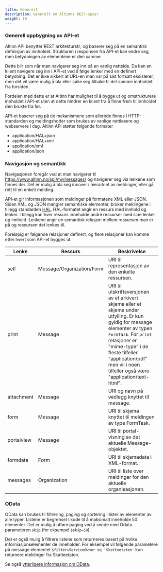 ```yaml
---
title: Generelt
description: Generelt om Altinns REST-apier
weight: 10
---
```




### Generell oppbygning av API-et

Altinn API benytter REST arkitekturstil, og baserer seg på en semantisk definisjon av innholdet.
Strukturen i responsen fra API-et kan endre seg, men betydningen av elementene er den samme.

Dette blir som når man navigerer seg inn på en vanlig nettside. Da kan en klient navigere seg inn i API-et ved å følge lenker med en definert betydning.
Det er ikke sikkert at URL-en man var på sist fortsatt eksisterer, men det vil være mulig å bla eller søke seg tilbake til det samme innholdet fra forsiden.

Fordelen med dette er at Altinn har mulighet til å bygge ut og omstrukturere innholdet i API-et uten at dette hindrer en klient fra å finne frem
til innholdet den brukte fra før.

API-et baserer seg på de mekanismene som allerede finnes i HTTP-standarden og meldingshoder som brukes av vanlige nettlesere og webservere i dag.
Altinn API støtter følgende formater

 - application/HAL+json
 - application/HAL+xml
 - application/xml
 - application/json

 

### Navigasjon og semantikk

Navigasjonen foregår ved at man navigerer til https://www.altinn.no/api/my/messages/ og navigerer seg via lenkene som finnes der.
Det er mulig å bla seg innover i hierarkiet av meldinger, eller gå rett til en enkelt melding.

API-et gir informasjonen som meldinger på formatene XML eller JSON.
Siden XML og JSON mangler semantiske elementer, bruker meldingene i tillegg standarden [HAL](https://en.wikipedia.org/wiki/Hypertext_Application_Language).
HAL-formatet angir en ressurs med innhold og lenker. I tillegg kan hver ressurs inneholde andre ressurser med sine lenker og innhold.
Lenkene angir en semantisk relasjon mellom ressursen man er på og ressursen det lenkes til.

Foreløpig er følgende relasjoner definert, og flere relasjoner kan komme etter hvert som API-et bygges ut.

| Lenke      | Ressurs                   | Beskrivelse                                                   |
| ---------- | ------------------------- | ------------------------------------------------------------- |
| self       | Message/Organization/Form | URI til representasjon av den enkelte ressursen.              |
| print      | Message                   | URI til utskriftsversjonen av et arkivert skjema eller et skjema under utfylling. Er kun gyldig for message elementer av typen `FormTask`. For `print` relasjoner er "mime-type" i de fleste tilfeller "application/pdf" men vil i noen tilfeller også være "application/text-html". |
| attachment | Message                   | URI og navn på vedlegg knyttet til message.                   |
| form       | Message                   | URI til skjema knyttet til meldingen av type FormTask.        |      
| portalview | Message                   | URI til portal-visning av det aktuelle Message-objektet.      |
| formdata   | Form                      | URI til skjemadata i XML-format.                              |
| messages   | Organization              | URI til liste over meldinger for den aktuelle organisasjonen. |
 

### OData

OData  kan brukes til filtrering, paging og sortering i lister av elementer av alle typer.
Listene er begrenset i kode til å maksimalt inneholde 50 elementer.
Det er mulig å utføre paging ved å sende med Odata parameteren `skip` (for eksempel `$skip=50`).

Det er også mulig å filtrere listene som returneres basert på hvilke informasjonselementer de inneholder.
For eksempel vil følgende parametere på message elementet `$filter=ServiceOwner eq 'Skatteetaten'` kun returnere meldinger fra Skatteetaten.

Se også [ytterligere informasjon om OData](http://www.asp.net/web-api/overview/odata-support-in-aspnet-web-api/).

